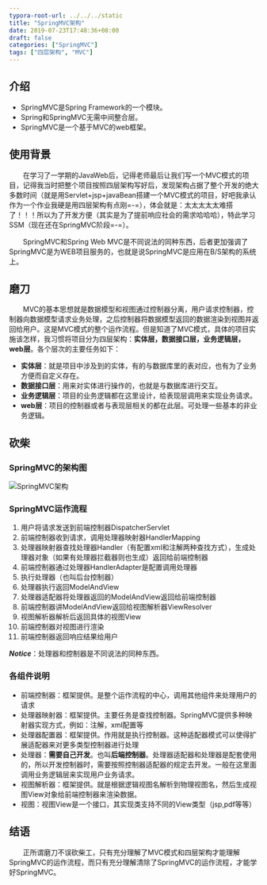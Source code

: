 ```yaml
---
typora-root-url: ../../../static
title: "SpringMVC架构"
date: 2019-07-23T17:48:36+08:00
draft: false
categories: ["SpringMVC"]
tags: ["四层架构", "MVC"]
---
```


## 介绍

- SpringMVC是Spring Framework的一个模块。  
- Spring和SpringMVC无需中间整合层。  
- SpringMVC是一个基于MVC的web框架。  

## 使用背景

&emsp;&emsp;在学习了一学期的JavaWeb后，记得老师最后让我们写一个MVC模式的项目，记得我当时把整个项目按照四层架构写好后，发现架构占据了整个开发的绝大多数时间（就是用Servlet+jsp+javaBean搭建一个MVC模式的项目，好吧我承认作为一个作业我硬是用四层架构有点刚=-=），体会就是：太太太太太难搭了！！！所以为了开发方便（其实是为了提前响应社会的需求哈哈哈），特此学习SSM（现在还在SpringMVC阶段=-=）。  
  
&emsp;&emsp;SpringMVC和Spring Web MVC是不同说法的同种东西，后者更加强调了SpringMVC是为WEB项目服务的，也就是说SpringMVC是应用在B/S架构的系统上。  

## 磨刀

&emsp;&emsp;MVC的基本思想就是数据模型和视图通过控制器分离，用户请求控制器，控制器向数据模型请求业务处理，之后控制器将数据模型返回的数据渲染到视图并返回给用户。这是MVC模式的整个运作流程。但是知道了MVC模式，具体的项目实施该怎样，我习惯将项目分为四层架构：**实体层，数据接口层，业务逻辑层，web层**。各个层次的主要任务如下：    

- **实体层**：就是项目中涉及到的实体，有的与数据库里的表对应，也有为了业务方便而自定义存在。  
- **数据接口层**：用来对实体进行操作的，也就是与数据库进行交互。   
- **业务逻辑层**：项目的业务逻辑都在这里设计，给表现层调用来实现业务请求。  
- **web层**：项目的控制器或者与表现层相关的都在此层。可处理一些基本的非业务逻辑。  
  
## 砍柴

### SpringMVC的架构图

![SpringMVC架构][pic0]  
### SpringMVC运作流程

1. 用户将请求发送到前端控制器DispatcherServlet  
2. 前端控制器收到请求，调用处理器映射器HandlerMapping  
3. 处理器映射器查找处理器Handler（有配置xml和注解两种查找方式），生成处理器对象（如果有处理器拦截器则也生成）返回给前端控制器 
4. 前端控制器通过处理器HandlerAdapter是配置调用处理器  
5. 执行处理器（也叫后台控制器）  
6. 处理器执行返回ModelAndView  
7. 处理器适配器将处理器返回的ModelAndView返回给前端控制器  
8. 前端控制器讲ModelAndView返回给视图解析器ViewResolver  
9. 视图解析器解析后返回具体的视图View  
10. 前端控制器对视图进行渲染  
11. 前端控制器返回响应结果给用户  
  
***Notice***：处理器和控制器是不同说法的同种东西。  
   
### 各组件说明

- 前端控制器：框架提供。是整个运作流程的中心，调用其他组件来处理用户的请求  
- 处理器映射器：框架提供。主要任务是查找控制器。SpringMVC提供多种映射器实现方式，例如：注解，xml配置等  
- 处理器配置器：框架提供。作用就是执行控制器。这种适配器模式可以使得扩展适配器来对更多类型控制器进行处理  
- 处理器：**需要自己开发**。也叫**后端控制器**。处理器适配器和处理器是配套使用的，所以开发控制器时，需要按照控制器适配器的规定去开发。一般在这里面调用业务逻辑层来实现用户业务请求。  
- 视图解析器：框架提供。就是根据逻辑视图名解析到物理视图名，然后生成视图View对象给前端控制器来渲染数据。  
- 视图：视图View是一个接口，其实现类支持不同的View类型（jsp,pdf等等）  

## 结语

&emsp;&emsp;正所谓磨刀不误砍柴工，只有充分理解了MVC模式和四层架构才能理解SpringMVC的运作流程，而只有充分理解清除了SpringMVC的运作流程，才能学好SpringMVC。  
  
[pic0]:/media/SpringMVC架构.png